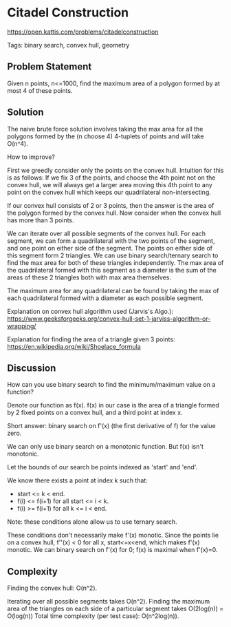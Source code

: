 # Citadel Construction
https://open.kattis.com/problems/citadelconstruction

Tags: binary search, convex hull, geometry

## Problem Statement

Given n points, n<=1000, find the maximum area of a polygon formed by at most
4 of these points.

## Solution

The naive brute force solution involves taking the max area for all the polygons
formed by the (n choose 4) 4-tuplets of points and will take O(n^4).

How to improve?

First we greedly consider only the points on the convex hull. Intuition for this
is as follows: If we fix 3 of the points, and choose the 4th point not on the
convex hull, we will always get a larger area moving this 4th point to any point
on the convex hull which keeps our quadrilateral non-intersecting.

If our convex hull consists of 2 or 3 points, then the answer is the area of the
polygon formed by the convex hull. Now consider when the convex hull has more
than 3 points.

We can iterate over all possible segments of the convex hull. For each
segment, we can form a quadrilateral with the two points of the segment, and one
point on either side of the segment. The points on either side of this segment
form 2 triangles. We can use binary search/ternary search to find the max area
for both of these triangles independently. The max area of the quadrilateral
formed with this segment as a diameter is the sum of the areas of these 2
triangles both with max area themselves.

The maximum area for any quadrilateral can be found by taking the max of each
quadrilateral formed with a diameter as each possible segment.


Explanation on convex hull algorithm used (Jarvis's Algo.):
https://www.geeksforgeeks.org/convex-hull-set-1-jarviss-algorithm-or-wrapping/

Explanation for finding the area of a triangle given 3 points:
https://en.wikipedia.org/wiki/Shoelace_formula


## Discussion

How can you use binary search to find the minimum/maximum value on a function?

Denote our function as f(x). f(x) in our case is the area of a triangle formed
by 2 fixed points on a convex hull, and a third point at index x.

Short answer: binary search on f'(x) (the first derivative of f) for the value
zero.

We can only use binary search on a monotonic function. But f(x) isn't monotonic.

Let the bounds of our search be points indexed as 'start' and 'end'.

We know there exists a point at index k such that:
 - start <= k < end.
 - f(i) <= f(i+1) for all start <= i < k.
 - f(i) >= f(i+1) for all k <= i < end.

Note: these conditions alone allow us to use ternary search.

These conditions don't necessarily make f'(x) monotic. Since the points lie on a
convex hull, f''(x) < 0 for all x, start<=x<end, which makes f'(x) monotic. We
can binary search on f'(x) for 0; f(x) is maximal when f'(x)=0.

## Complexity

Finding the convex hull: O(n^2).

Iterating over all possible segments takes O(n^2). Finding the maximum area of
the triangles on each side of a particular segment takes O(2log(n)) = O(log(n))
Total time complexity (per test case): O(n^2log(n)).
